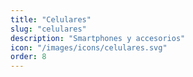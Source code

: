 ```yaml
---
title: "Celulares"
slug: "celulares"
description: "Smartphones y accesorios"
icon: "/images/icons/celulares.svg"
order: 8
---
```

